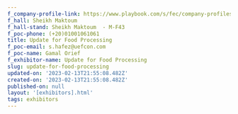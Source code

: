 ```yaml
---
f_company-profile-link: https://www.playbook.com/s/fec/company-profiles
f_hall: Sheikh Maktoum
f_hall-stand: Sheikh Maktoum  - M-F43
f_poc-phone: (+20)01001061061
title: Update for Food Processing
f_poc-email: s.hafez@uefcon.com
f_poc-name: Gamal Orief
f_exhibitor-name: Update for Food Processing
slug: update-for-food-processing
updated-on: '2023-02-13T21:55:08.482Z'
created-on: '2023-02-13T21:55:08.482Z'
published-on: null
layout: '[exhibitors].html'
tags: exhibitors
---
```




